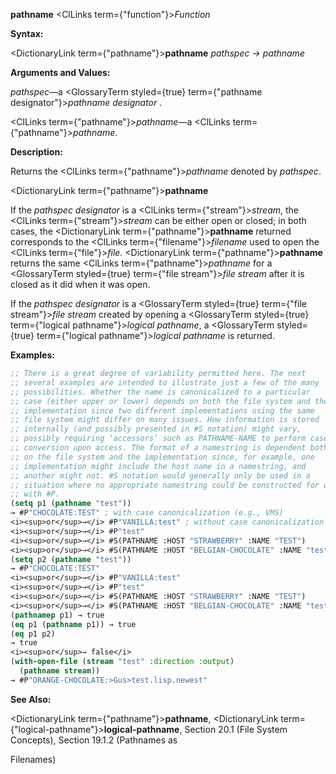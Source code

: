 **pathname** <ClLinks  term={"function"}><i>Function</i></ClLinks> 



**Syntax:** 



<DictionaryLink  term={"pathname"}><b>pathname</b></DictionaryLink> *pathspec → pathname* 



**Arguments and Values:** 



*pathspec*—a <GlossaryTerm styled={true} term={"pathname designator"}><i>pathname designator</i></GlossaryTerm> . 



<ClLinks  term={"pathname"}><i>pathname</i></ClLinks>—a <ClLinks  term={"pathname"}><i>pathname</i></ClLinks>. 



**Description:** 



Returns the <ClLinks  term={"pathname"}><i>pathname</i></ClLinks> denoted by *pathspec*. 







 



 



<DictionaryLink  term={"pathname"}><b>pathname</b></DictionaryLink> 



If the *pathspec designator* is a <ClLinks  term={"stream"}><i>stream</i></ClLinks>, the <ClLinks  term={"stream"}><i>stream</i></ClLinks> can be either open or closed; in both cases, the <DictionaryLink  term={"pathname"}><b>pathname</b></DictionaryLink> returned corresponds to the <ClLinks  term={"filename"}><i>filename</i></ClLinks> used to open the <ClLinks  term={"file"}><i>file</i></ClLinks>. <DictionaryLink  term={"pathname"}><b>pathname</b></DictionaryLink> returns the same <ClLinks  term={"pathname"}><i>pathname</i></ClLinks> for a <GlossaryTerm styled={true} term={"file stream"}><i>file stream</i></GlossaryTerm> after it is closed as it did when it was open. 



If the *pathspec designator* is a <GlossaryTerm styled={true} term={"file stream"}><i>file stream</i></GlossaryTerm> created by opening a <GlossaryTerm styled={true} term={"logical pathname"}><i>logical pathname</i></GlossaryTerm>, a <GlossaryTerm styled={true} term={"logical pathname"}><i>logical pathname</i></GlossaryTerm> is returned. 



**Examples:**
```lisp
;; There is a great degree of variability permitted here. The next 
;; several examples are intended to illustrate just a few of the many 
;; possibilities. Whether the name is canonicalized to a particular 
;; case (either upper or lower) depends on both the file system and the 
;; implementation since two different implementations using the same 
;; file system might differ on many issues. How information is stored 
;; internally (and possibly presented in #S notation) might vary, 
;; possibly requiring ‘accessors’ such as PATHNAME-NAME to perform case 
;; conversion upon access. The format of a namestring is dependent both 
;; on the file system and the implementation since, for example, one 
;; implementation might include the host name in a namestring, and 
;; another might not. #S notation would generally only be used in a 
;; situation where no appropriate namestring could be constructed for use 
;; with #P. 
(setq p1 (pathname "test")) 
→ #P"CHOCOLATE:TEST" ; with case canonicalization (e.g., VMS) 
<i><sup>or</sup>→</i> #P"VANILLA:test" ; without case canonicalization (e.g., Unix) 
<i><sup>or</sup>→</i> #P"test" 
<i><sup>or</sup>→</i> #S(PATHNAME :HOST "STRAWBERRY" :NAME "TEST") 
<i><sup>or</sup>→</i> #S(PATHNAME :HOST "BELGIAN-CHOCOLATE" :NAME "test") 
(setq p2 (pathname "test")) 
→ #P"CHOCOLATE:TEST" 
<i><sup>or</sup>→</i> #P"VANILLA:test" 
<i><sup>or</sup>→</i> #P"test" 
<i><sup>or</sup>→</i> #S(PATHNAME :HOST "STRAWBERRY" :NAME "TEST") 
<i><sup>or</sup>→</i> #S(PATHNAME :HOST "BELGIAN-CHOCOLATE" :NAME "test") 
(pathnamep p1) → true 
(eq p1 (pathname p1)) → true 
(eq p1 p2) 
→ true 
<i><sup>or</sup>→ false</i> 
(with-open-file (stream "test" :direction :output) 
  (pathname stream)) 
→ #P"ORANGE-CHOCOLATE:>Gus>test.lisp.newest" 
```
**See Also:** 



<DictionaryLink  term={"pathname"}><b>pathname</b></DictionaryLink>, <DictionaryLink  term={"logical-pathname"}><b>logical-pathname</b></DictionaryLink>, Section 20.1 (File System Concepts), Section 19.1.2 (Pathnames as 



 



 



Filenames) 



